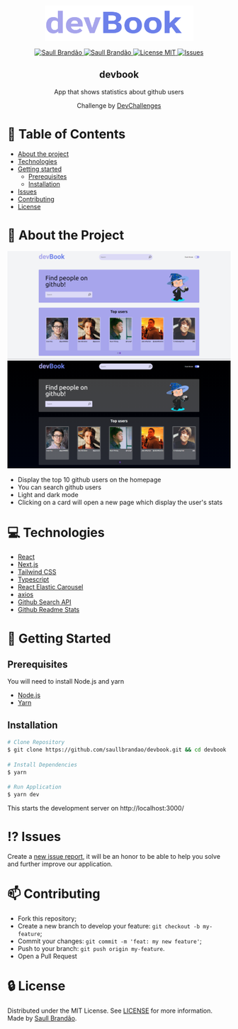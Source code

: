 <!-- PROJECT LOGO -->
<br />
<div align="center">
  <a href="https://devbook-mu.vercel.app/">
    <img src="public/logo.svg" alt="Logo" width="335" height="80">
  </a>

  <p align="center">
    <a href="https://www.twitter.com/saullbrandao/">
      <img alt="Saull Brandão" src="https://img.shields.io/badge/-saullbrandao-1DA1F2?style=flat&logo=Twitter&logoColor=white" />
    </a>
    <a href="https://www.linkedin.com/in/saullbrandao/">
      <img alt="Saull Brandão" src="https://img.shields.io/badge/-saullbrandao-0A66C2?style=flat&logo=Linkedin&logoColor=white" />
    </a>
    <a href="./LICENSE">
      <img alt="License MIT" src="https://img.shields.io/github/license/saullbrandao/devbook" />
    </a>
    <a href="https://github.com/saullbrandao/devbook/issues">
    <img alt="Issues" src="https://img.shields.io/github/issues/saullbrandao/devbook" />
    </a>
  </p>
  <h2 align="center">devbook</h2>

  <p align="center">
    App that shows statistics about github users
    <br />
  </p>
  <p align="center">Challenge by <a href="https://www.devchallenge.com.br/challenges/5f261d39ecb9243236c05387/details">DevChallenges</a></p>
  
</div>

# :bookmark_tabs: Table of Contents

- [About the project](#about-the-project)
- [Technologies](#technologies)
- [Getting started](#getting-started)
  - [Prerequisites](#prerequisites)
  - [Installation](#installation)
- [Issues](#issues)
- [Contributing](#contributing)
- [License](#license)

# :page_with_curl: About the Project

![devbook](https://raw.githubusercontent.com/saullbrandao/devbook/main/demo-light.png)
![devbook](https://raw.githubusercontent.com/saullbrandao/devbook/main/demo-dark.png)

- Display the top 10 github users on the homepage
- You can search github users
- Light and dark mode
- Clicking on a card will open a new page which display the user's stats

# :computer: Technologies

- [React](https://github.com/facebook/react)
- [Next.js](https://github.com/vercel/next.js/)
- [Tailwind CSS](https://github.com/tailwindlabs/tailwindcss/)
- [Typescript](https://github.com/microsoft/TypeScript)
- [React Elastic Carousel](https://github.com/sag1v/react-elastic-carousel)
- [axios](https://github.com/axios/axios)
- [Github Search API](https://docs.github.com/en/rest/reference/search)
- [Github Readme Stats](https://github.com/anuraghazra/github-readme-stats)

# :rocket: Getting Started

## Prerequisites

You will need to install Node.js and yarn

- [Node.js](https://nodejs.org/en/download/)
- [Yarn](https://classic.yarnpkg.com/en/docs/install)

## Installation

```sh
# Clone Repository
$ git clone https://github.com/saullbrandao/devbook.git && cd devbook

# Install Dependencies
$ yarn

# Run Application
$ yarn dev
```

This starts the development server on http://localhost:3000/

# :interrobang: Issues

Create a <a href="https://github.com/saullbrandao/devbook/issues">new issue
report</a>, it will be an honor to be able to help you solve and further improve
our application.

# :mailbox: Contributing

- Fork this repository;
- Create a new branch to develop your feature: `git checkout -b my-feature`;
- Commit your changes: `git commit -m 'feat: my new feature'`;
- Push to your branch: `git push origin my-feature`.
- Open a Pull Request

# :lock: License

Distributed under the MIT License. See [LICENSE](./LICENSE) for more
information. Made by [Saull Brandão](https://www.linkedin.com/in/saullbrandao/).
